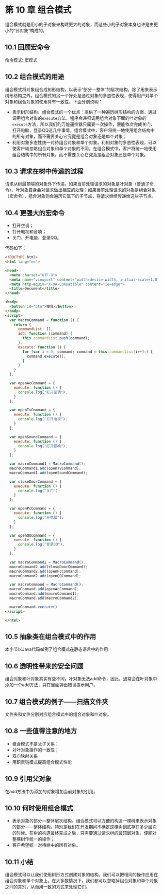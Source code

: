 # 第 10 章 组合模式

组合模式就是用小的子对象来构建更大的对象，而这些小的子对象本身也许是由更小的“孙对象”构成的。



## 10.1 回顾宏命令

[命令模式::宏模式](09.html#_9-7-宏命令)



## 10.2 组合模式的用途

组合模式将对象组合成树形结构，以表示”部分—整体“的层次结构。除了用来表示树形结构之外，组合模式的另一个好处是通过对象的多态性表现，使得用户对单个对象和组合对象的使用具有一致性，下面分别说明：

* 表示树形结构。组合模式的一个优点：提供了一种遍历树形结构的方案，通过调用组合对象的`execute`方法，程序会递归调用组合对象下面的叶对象的`execute`方法，所以我们的万能遥控器只需要一次操作，便能依次完成关门、打开电脑、登录QQ这几件事情。组合模式中，客户将统一地使用组合结构中的所有对象，而不需要关心它究竟是组合对象还是单个对象；
* 利用对象多态性统一对待组合对象和单个对象。利用对象的多态性表现，可以使客户端忽略组合对象和单个对象的不同。在组合模式中，客户将统一地使用组合结构中的所有对象，而不需要关心它究竟是组合对象还是单个对象。



## 10.3 请求在树中传递的过程

请求从树最顶端的对象外下传递，如果当前处理请求的对象是叶对象（普通子命令），叶对象自身会对请求做出相应的处理；如果当前处理请求的对象是组合对象（宏命令），组合对象则会遍历它属下的子节点，将请求继续传递给这些子节点。



## 10.4 更强大的宏命令

* 打开空调；
* 打开电视和音响；
* 关门、开电脑、登录QQ。

代码如下：

```html
<!DOCTYPE html>
<html lang="en">

<head>
  <meta charset="UTF-8">
  <meta name="viewport" content="width=device-width, initial-scale=1.0">
  <meta http-equiv="X-UA-Compatible" content="ie=edge">
  <title>Document</title>
</head>

<body>
  <button id="btn">按我</button>
</body>
<script>
  var MacroCommand = function () {
    return {
      commandList: [],
      add: function (command) {
        this.commandList.push(command);
      },
      execute: function () {
        for (var i = 0, command; command = this.commandList[i++];) {
          command.execute();
        }
      }
    }
  };

  var openAcCommand = {
    execute: function () {
      console.log("打开空调");
    }
  };

  var openTvCommand = {
    execute: function () {
      console.log("打开电视");
    }
  };

  var openSoundCommand = {
    execute: function () {
      console.log("打开音响");
    }
  };

  var macroCommand1 = MacroCommand();
  macroCommand1.add(openTvCommand);
  macroCommand1.add(openSoundCommand);

  var closeDoorCommand = {
    execute: function () {
      console.log("关门");
    }
  };

  var openPcCommand = {
    execute: function () {
      console.log("开电脑");
    }
  };

  var openQQCommand = {
    execute: function () {
      console.log("登录QQ");
    }
  };

  var macroCommand2 = MacroCommand();
  macroCommand2.add(closeDoorCommand);
  macroCommand2.add(openPcCommand);
  macroCommand2.add(openQQCommand);

  var macroCommand = MacroCommand();
  macroCommand.add(openAcCommand);
  macroCommand.add(macroCommand1);
  macroCommand.add(macroCommand2);

  macroCommand.execute()
</script>

</html>
```



## 10.5 抽象类在组合模式中的作用

本小节以Java代码举例了组合模式在静态语言中的作用



## 10.6 透明性带来的安全问题

组合对象和叶对象其实有些不同，叶对象无法add命令，因此，通常会在叶对象中添加一个add方法，并在里面弹出错误提示用户。



## 10.7 组合模式的例子——扫描文件夹

文件夹和文件分别对应组合模式中的组合对象和叶对象。



## 10.8 一些值得注意的地方

* 组合模式不是父子关系；
* 对叶对象操作的一致性；
* 双向映射关系
* 用职责链模式提高组合模式性能



## 10.9 引用父对象

在add方法中为添加的对象增加当前对象的引用。



## 10.10 何时使用组合模式

* 表示对象的部分—整体层次结构。组合模式可以方便的构造一棵树来表示对象的部分——整体结构。特别是我们在开发期间不确定这棵树到底存在多少层次的时候。在树的构造最终完成之后，只需要通过请求树的最顶层对象，便能对整棵树作统一的操作；
* 客户希望统一对待树中的所有对象。



## 10.11 小结

组合模式可以让我们使用树形方式创建对象的结构。我们可以把相同的操作应用在组合对象和单个对象上。在大多数情况下，我们都可以忽略掉组合对象和单个对象之间的差别，从而用一致的方式来处理它们。